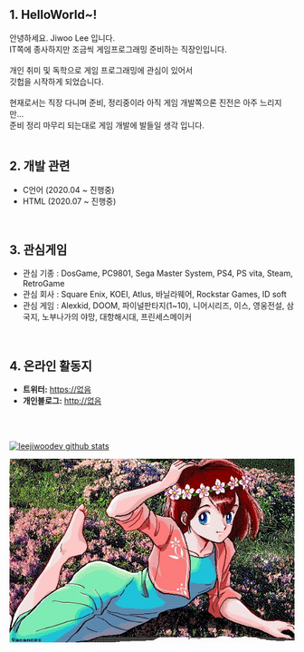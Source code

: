 


## 1. HelloWorld~!

안녕하세요. Jiwoo Lee 입니다.<br>
IT쪽에 종사하지만 조금씩 게임프로그래밍 준비하는 직장인입니다.<br>
<br>
개인 취미 및 독학으로 게임 프로그래밍에 관심이 있어서 <br>
깃헙을 시작하게 되었습니다.<br>
<br>
현재로서는 직장 다니며 준비, 정리중이라 아직 게임 개발쪽으론 진전은 아주 느리지만... <br> 
준비 정리 마무리 되는대로 게임 개발에 발들일 생각 입니다.<br>
<br>

## 2. 개발 관련
* C언어 (2020.04 ~ 진행중)
* HTML  (2020.07 ~ 진행중)
<br>

## 3. 관심게임
* 관심 기종 : DosGame, PC9801, Sega Master System, PS4, PS vita, Steam, RetroGame
* 관심 회사 : Square Enix, KOEI, Atlus, 바닐라웨어, Rockstar Games, ID soft
* 관심 게임 : Alexkid, DOOM, 파이널판타지(1~10), 니어시리즈, 이스, 영웅전설,
              삼국지, 노부나가의 야망, 대항해시대, 프린세스메이커
<br>

## 4. 온라인 활동지
* **트위터:** <https://없음>
* **개인블로그:** <http://없음>



<br>
<br>


[![leejiwoodev github stats](https://github-readme-stats.vercel.app/api?username=leejiwoodev)](https://github.com/anuraghazra/github-readme-stats)

![대문](https://github.com/alexkiddev/alexkiddev/blob/master/mainpic.jpg)
